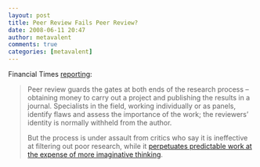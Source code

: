 ```yaml
---
layout: post
title: Peer Review Fails Peer Review?
date: 2008-06-11 20:47
author: metavalent
comments: true
categories: [metavalent]
---
```

Financial Times <a href="https://www.ft.com/cms/s/0/4409911c-37df-11dd-aabb-0000779fd2ac.html">reporting</a>:<blockquote>Peer review guards the gates at both ends of the research process – obtaining money to carry out a project and publishing the results in a journal. Specialists in the field, working individually or as panels, identify flaws and assess the importance of the work; the reviewers’ identity is normally withheld from the author.

But the process is under assault from critics who say it is ineffective at filtering out poor research, while it <a href="https://www.ft.com/cms/s/0/4409911c-37df-11dd-aabb-0000779fd2ac.html">perpetuates predictable work at the expense of more imaginative thinking</a>.</blockquote>


